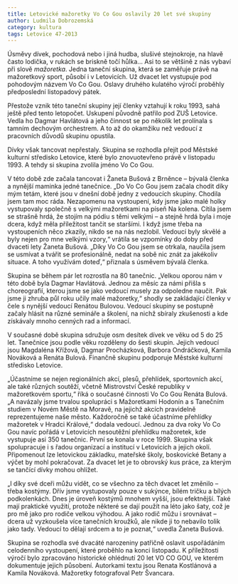 ```yaml
---
title: Letovické mažoretky Vo Co Gou oslavily 20 let své skupiny
author: Ludmila Dobrozemská
category: kultura
tags: Letovice 47-2013
---
```


Úsměvy dívek, pochodová nebo i jiná hudba, slušivé stejnokroje, na hlavě často lodička, v rukách se briskně točí hůlka… Asi to se většině z nás vybaví při slově *mažoretka*. Jedna taneční skupina, která se zaměřuje právě na mažoretkový sport, působí i v Letovicích. Už dvacet let vystupuje pod pohodovým názvem Vo Co Gou. Oslavy druhého kulatého výročí proběhly předposlední listopadový pátek.

Přestože vznik této taneční skupiny její členky vztahují k roku 1993, sahá ještě před tento letopočet. Uskupení původně patřilo pod ZUŠ Letovice. Vedla ho Dagmar Havlátová a jeho činnost se po několik let prolínala s tamním dechovým orchestrem. A to až do okamžiku než vedoucí z pracovních důvodů skupinu opustila.

Dívky však tancovat nepřestaly. Skupina se rozhodla přejít pod Městské kulturní středisko Letovice, které bylo znovuotevřeno právě v listopadu 1993. A tehdy si skupina zvolila jméno Vo Co Gou.

V této době zde začala tancovat i Žaneta Bušová z Brněnce – bývalá členka a nynější maminka jedné tanečnice. „Do Vo Co Gou jsem začala chodit díky mým tetám, které jsou v dnešní době jedny z vedoucích skupiny. Chodila jsem tam moc ráda. Nezapomenu na vystoupení, kdy jsme jako malé holky vystupovaly společně s velkými mažoretkami na píseň Na kolena. Cítila jsem se strašně hrdá, že stojím na pódiu s těmi velkými – a stejně hrdá byla i moje dcera, když měla příležitost tančit se staršími. I když jsme třeba na vystoupeních něco zkazily, nikdo se na nás nezlobil. Vedoucí byly skvělé a byly nejen pro mne velkými vzory,“ vrátila se vzpomínky do doby před dvaceti lety Žaneta Bušová. „Díky Vo Co Gou jsem se otrkala, naučila jsem se usmívat a tvářit se profesionálně, nedat na sobě nic znát za jakékoliv situace. A toho využívám doteď,“ přiznala s úsměvem bývalá členka.

Skupina se během pár let rozrostla na 80 tanečnic. „Velkou oporou nám v této době byla Dagmar Havlátová. Jednou za měsíc za námi přišla s choreografií, kterou jsme se jako vedoucí musely za odpoledne naučit. Pak jsme ji zhruba půl roku učily malé mažoretky,“ shodly se zakládající členky v čele s nynější vedoucí Renátou Bulovou. Vedoucí skupiny se postupně začaly hlásit na různé semináře a školení, na nichž sbíraly zkušenosti a kde získávaly mnoho cenných rad a informací.

V současné době skupina sdružuje osm desítek dívek ve věku od 5 do 25 let. Tanečnice jsou podle věku rozděleny do šesti skupin. Jejich vedoucí jsou Magdaléna Křížová, Dagmar Procházková, Barbora Ondráčková, Kamila Nováková a Renáta Bulová. Finančně skupinu podporuje Městské kulturní středisko Letovice.

„Účastníme se nejen regionálních akcí, plesů, přehlídek, sportovních akcí, ale také různých soutěží, včetně Mistrovství České republiky v mažoretkovém sportu,“ říká o současné činnosti Vo Co Gou Renáta Bulová. „A navázaly jsme trvalou spolupráci s Mažoretkami Hodonín a s Tanečním studiem v Novém Městě na Moravě, na jejichž akcích pravidelně reprezentujeme naše město. Každoročně se také účastníme přehlídky mažoretek v Hradci Králové,“ dodala vedoucí. Jednou za dva roky Vo Co Gou navíc pořádá v Letovicích nesoutěžní přehlídku mažoretek, kde vystupuje asi 350 tanečnic. První se konala v roce 1999. Skupina však spolupracuje i s řadou organizací a institucí v Letovicích a jejich okolí. Připomenout lze letovickou základku, mateřské školy, boskovické Betany a výčet by mohl pokračovat. Za dvacet let je to obrovský kus práce, za kterým se tančící dívky mohou ohlížet.

„I díky své dceři můžu vidět, co se všechno za těch dvacet let změnilo – třeba kostýmy. Dřív jsme vystupovaly pouze v sukýnce, bílém tričku a bílých podkolenkách. Dnes je úroveň kostýmů mnohem vyšší, jsou efektnější. Také mají praktické využití, protože některé se dají použít na léto jako šaty, což je pro mě jako pro rodiče velkou výhodou. A jako rodič můžu i srovnávat – dcera už vyzkoušela více tanečních kroužků, ale nikde ji to nebavilo tolik jako tady. Vedoucí to dělají srdcem a to je poznat,“ uvedla Žaneta Bušová.

Skupina se rozhodla své dvacáté narozeniny patřičně oslavit uspořádáním celodenního vystoupení, které proběhlo na konci listopadu. K příležitosti výročí bylo zpracováno historické ohlédnutí 20 let VO CO GOU, ve kterém dokumentuje jejich působení. Autorkami textu jsou Renata Kostlánová a Kamila Nováková. Mažoretky fotografoval Petr Švancara.
